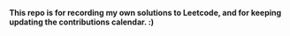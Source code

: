 **This repo is for recording my own solutions to Leetcode, and for keeping updating the contributions calendar. :)**

